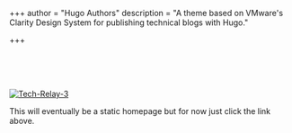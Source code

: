 +++
author = "Hugo Authors"
description = "A theme based on VMware's Clarity Design System for publishing technical blogs with Hugo."

+++
<br>

<br>

<br>

<br>

<a href="https://ibb.co/Qmj84QM"><img src="https://i.ibb.co/3hYfndc/Tech-Relay-3.png" alt="Tech-Relay-3" class="center" border="0"></a>

This will eventually be a static homepage but for now just click the link above.